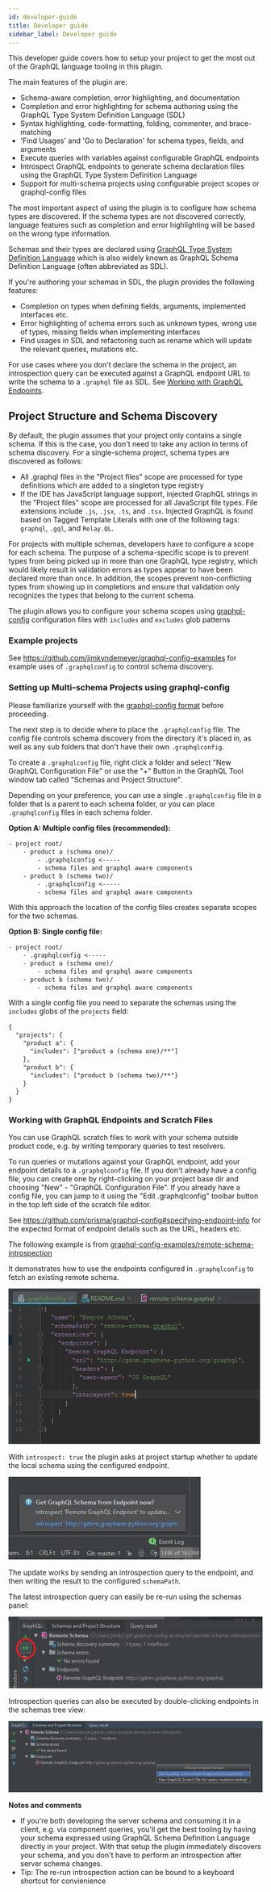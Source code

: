 ```yaml
---
id: developer-guide
title: Developer guide
sidebar_label: Developer guide
---
```


This developer guide covers how to setup your project to get the most out of the GraphQL language tooling in this plugin.

The main features of the plugin are:

- Schema-aware completion, error highlighting, and documentation
- Completion and error highlighting for schema authoring using the GraphQL Type System Definition Language (SDL)
- Syntax highlighting, code-formatting, folding, commenter, and brace-matching
- 'Find Usages' and 'Go to Declaration' for schema types, fields, and arguments
- Execute queries with variables against configurable GraphQL endpoints
- Introspect GraphQL endpoints to generate schema declaration files using the GraphQL Type System Definition Language 
- Support for multi-schema projects using configurable project scopes or graphql-config files 

The most important aspect of using the plugin is to configure how schema types are discovered.
If the schema types are not discovered correctly, language features such as completion and error highlighting
will be based on the wrong type information.

Schemas and their types are declared using [GraphQL Type System Definition Language](https://graphql.github.io/graphql-spec/June2018/#sec-Type-System)
which is also widely known as GraphQL Schema Definition Language (often abbreviated as SDL).

If you're authoring your schemas in SDL, the plugin provides the following features:

- Completion on types when defining fields, arguments, implemented interfaces etc.
- Error highlighting of schema errors such as unknown types, wrong use of types, missing fields when implementing interfaces
- Find usages in SDL and refactoring such as rename which will update the relevant queries, mutations etc.

For use cases where you don't declare the schema in the project, an introspection query can be executed against a
GraphQL endpoint URL to write the schema to a `.graphql` file as SDL. See [Working with GraphQL Endpoints](#working-with-graphql-endpoints-and-scratch-files).

## Project Structure and Schema Discovery
By default, the plugin assumes that your project only contains a single schema. If this is the case, you don't need
to take any action in terms of schema discovery. For a single-schema project, schema types are discovered as follows:

- All .graphql files in the "Project files" scope are processed for type definitions which are added to a singleton type registry
- If the IDE has JavaScript language support, injected GraphQL strings in the "Project files" scope are processed for all
  JavaScript file types. File extensions include `.js`, `.jsx`, `.ts`, and `.tsx`. Injected GraphQL is found based on
  Tagged Template Literals with one of the following tags: `graphql`, `.gql`, and `Relay.QL`.

For projects with multiple schemas, developers have to configure a scope for each schema. The purpose of a schema-specific
scope is to prevent types from being picked up in more than one GraphQL type registry, which would likely result in validation
errors as types appear to have been declared more than once. In addition, the scopes prevent non-conflicting types from
showing up in completions and ensure that validation only recognizes the types that belong to the current schema.

The plugin allows you to configure your schema scopes using [graphql-config](https://github.com/prismagraphql/graphql-config) configuration files with `includes` and `excludes` glob patterns

### Example projects ###

See https://github.com/jimkyndemeyer/graphql-config-examples for example uses of `.graphqlconfig` to control schema discovery.

### Setting up Multi-schema Projects using graphql-config
Please familiarize yourself with the [graphql-config format](https://github.com/prismagraphql/graphql-config/blob/master/specification.md)
before proceeding.

The next step is to decide where to place the `.graphqlconfig` file. The config file controls schema discovery from the
directory it's placed in, as well as any sub folders that don't have their own `.graphqlconfig`.
 
To create a `.graphqlconfig` file, right click a folder and select "New GraphQL Configuration File" or use the "+" Button in the GraphQL Tool window tab called "Schemas and Project Structure".

Depending on your preference, you can use a single `.graphqlconfig` file in a folder that is a parent to each schema
folder, or you can place `.graphqlconfig` files in each schema folder.

__Option A: Multiple config files (recommended):__

```
- project root/
    - product a (schema one)/
        - .graphqlconfig <-----
        - schema files and graphql aware components
    - product b (schema two)/
        - .graphqlconfig <-----
        - schema files and graphql aware components
```

With this approach the location of the config files creates separate scopes for the two schemas. 

__Option B: Single config file:__

```
- project root/
    - .graphqlconfig <-----
    - product a (schema one)/
        - schema files and graphql aware components
    - product b (schema two)/
        - schema files and graphql aware components
```

With a single config file you need to separate the schemas using the `includes` globs of the `projects` field:

```
{
  "projects": {
    "product a": {
      "includes": ["product a (schema one)/**"]
    },
    "product b": {
      "includes": ["product b (schema two)/**"}
    }
  }
}
```


### Working with GraphQL Endpoints and Scratch Files

You can use GraphQL scratch files to work with your schema outside product code, e.g. by writing temporary queries to
test resolvers. 

To run queries or mutations against your GraphQL endpoint, add your endpoint details to a `.graphqlconfig` file. If you
don't already have a config file, you can create one by right-clicking on your project base dir and choosing 
"New" - "GraphQL Configuration File". If you already have a config file, you can jump to it using the "Edit .graphqlconfig"
toolbar button in the top left side of the scratch file editor.

See https://github.com/prisma/graphql-config#specifying-endpoint-info for the expected format of endpoint details such as
the URL, headers etc.

The following example is from [graphql-config-examples/remote-schema-introspection](https://github.com/jimkyndemeyer/graphql-config-examples/tree/master/remote-schema-introspection)

It demonstrates how to use the endpoints configured in `.graphqlconfig` to fetch an existing remote schema.

![](assets/graphql-config-introspect.png)

With `introspect: true` the plugin asks at project startup whether to update the local schema using the configured endpoint.

![](assets/introspect-startup.png)

The update works by sending an introspection query to the endpoint, and then writing the result to the configured `schemaPath`.

The latest introspection query can easily be re-run using the schemas panel:

![](assets/introspect-re-run.png)

Introspection queries can also be executed by double-clicking endpoints in the schemas tree view:

![](assets/introspect-endpoint.png) 

__Notes and comments__
- If you're both developing the server schema and consuming it in a client, e.g. via component queries, you'll get the best tooling by having your schema expressed using GraphQL Schema Definition Language directly in your project. With that setup the plugin immediately discovers your schema, and you don't have to perform an introspection after server schema changes.
- Tip: The re-run introspection action can be bound to a keyboard shortcut for convienience
